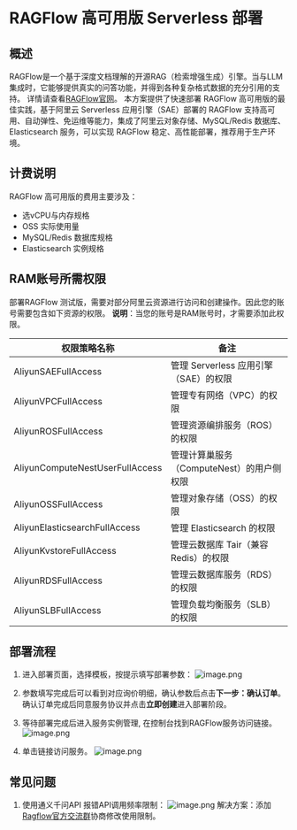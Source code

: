 # RAGFlow 高可用版 Serverless 部署

## 概述
RAGFlow是一个基于深度文档理解的开源RAG（检索增强生成）引擎。当与LLM集成时，它能够提供真实的问答功能，并得到各种复杂格式数据的充分引用的支持。 详情请查看[RAGFlow官网](https://ragflow.io)。
本方案提供了快速部署 RAGFlow 高可用版的最佳实践，基于阿里云 Serverless 应用引擎（SAE）部署的 RAGFlow 支持高可用、自动弹性、免运维等能力，集成了阿里云对象存储、MySQL/Redis 数据库、Elasticsearch 服务，可以实现 RAGFlow 稳定、高性能部署，推荐用于生产环境。


## 计费说明
RAGFlow 高可用版的费用主要涉及：

- 选vCPU与内存规格
- OSS 实际使用量
- MySQL/Redis 数据库规格
- Elasticsearch 实例规格


## RAM账号所需权限
部署RAGFlow 测试版，需要对部分阿里云资源进行访问和创建操作。因此您的账号需要包含如下资源的权限。
  **说明**：当您的账号是RAM账号时，才需要添加此权限。

| 权限策略名称                          | 备注                                 |
|---------------------------------|------------------------------------|
| AliyunSAEFullAccess             | 管理 Serverless 应用引擎（SAE）的权限       |
| AliyunVPCFullAccess             | 管理专有网络（VPC）的权限                     |
| AliyunROSFullAccess             | 管理资源编排服务（ROS）的权限                   |
| AliyunComputeNestUserFullAccess | 管理计算巢服务（ComputeNest）的用户侧权限         |
| AliyunOSSFullAccess              | 管理对象存储（OSS）的权限                       |
| AliyunElasticsearchFullAccess   | 管理 Elasticsearch 的权限            |
| AliyunKvstoreFullAccess         | 管理云数据库 Tair（兼容 Redis）的权限   |
| AliyunRDSFullAccess             | 管理云数据库服务（RDS）的权限           |
| AliyunSLBFullAccess             | 管理负载均衡服务（SLB）的权限           |

## 部署流程

1. 进入部署页面，选择模板，按提示填写部署参数：
  ![image.png](https://img.alicdn.com/imgextra/i2/O1CN01GxFN5y22Jr9SpAFQm_!!6000000007100-2-tps-2992-1528.png)

2. 参数填写完成后可以看到对应询价明细，确认参数后点击**下一步：确认订单**。确认订单完成后同意服务协议并点击**立即创建**进入部署阶段。 
3. 等待部署完成后进入服务实例管理, 在控制台找到RAGFlow服务访问链接。
  ![image.png](https://img.alicdn.com/imgextra/i2/O1CN01yDxcAx1SqzdjZuqCU_!!6000000002299-2-tps-2992-1524.png)
4. 单击链接访问服务。
  ![image.png](https://img.alicdn.com/imgextra/i2/O1CN01qBGTSx1ztdF2olWlD_!!6000000006772-0-tps-2878-1550.jpg)

## 常见问题
1. 使用通义千问API 报错API调用频率限制：
  ![image.png](https://img.alicdn.com/imgextra/i1/O1CN01TvqC6o1q6K3hN2e1p_!!6000000005446-2-tps-2564-822.png)
  解决方案：添加[Ragflow官方交流群](https://github.com/infiniflow/ragflow/blob/main/README_zh.md)协商修改使用限制。